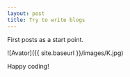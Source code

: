 ```yaml
---
layout: post
title: Try to write blogs
---
```


First posts as a start point.

![Avator]({{ site.baseurl }}/images/K.jpg)

Happy coding!
